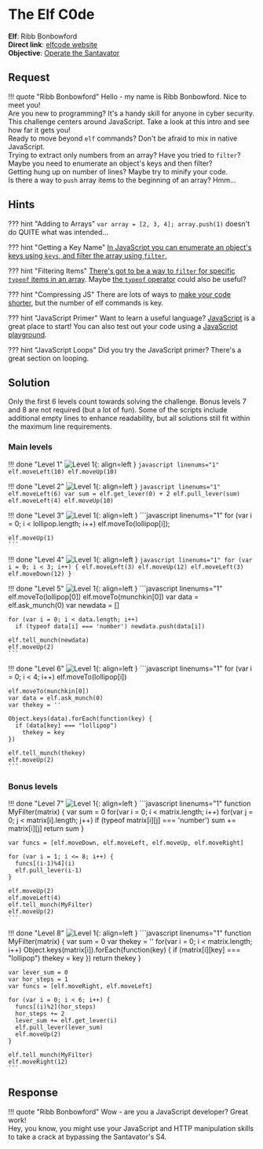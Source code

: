 # The Elf C0de

**Elf**: Ribb Bonbowford<br/>
**Direct link**: [elfcode website](https://elfcode.kringlecastle.com/?challenge=elfcode&id=51d07db3-42ed-476e-a175-2d331eb19031)<br/>
**Objective**: [Operate the Santavator](../objectives/o4.md)


## Request

!!! quote "Ribb Bonbowford"
    Hello - my name is Ribb Bonbowford. Nice to meet you!<br/>
    Are you new to programming? It's a handy skill for anyone in cyber security.<br/>
    This challenge centers around JavaScript. Take a look at this intro and see how far it gets you!<br/>
    Ready to move beyond `elf` commands? Don't be afraid to mix in native JavaScript.<br/>
    Trying to extract only numbers from an array? Have you tried to `filter`?<br/>
    Maybe you need to enumerate an object's keys and then filter?<br/>
    Getting hung up on number of lines? Maybe try to minify your code.<br/>
    Is there a way to `push` array items to the beginning of an array? Hmm...


## Hints

??? hint "Adding to Arrays"
    `var array = [2, 3, 4]; array.push(1)` doesn't do QUITE what was intended...

??? hint "Getting a Key Name"
    [In JavaScript you can enumerate an object's keys using `keys`, and filter the array using `filter`.](https://stackoverflow.com/questions/9907419/how-to-get-a-key-in-a-javascript-object-by-its-value)

??? hint "Filtering Items"
    [There's got to be a way to `filter` for specific `typeof` items in an array](https://developer.mozilla.org/en-US/docs/Web/JavaScript/Reference/Global_Objects/TypedArray/filter). Maybe [the `typeof` operator](https://developer.mozilla.org/en-US/docs/Web/JavaScript/Reference/Operators/typeof) could also be useful?

??? hint "Compressing JS"
    There are lots of ways to [make your code shorter](https://jscompress.com/), but the number of elf commands is key.

??? hint "JavaScript Primer"
    Want to learn a useful language? [JavaScript](https://jgthms.com/javascript-in-14-minutes/) is a great place to start! You can also test out your code using a [JavaScript playground](https://playcode.io/).

??? hint "JavaScript Loops"
    Did you try the JavaScript primer? There's a great section on looping.


## Solution

Only the first 6 levels count towards solving the challenge. Bonus levels 7 and 8 are not required (but a lot of fun). Some of the scripts include additional empty lines to enhance readability, but all solutions still fit within the maximum line requirements. 

### Main levels

!!! done "Level 1"
    ![Level 1](../img/hints/h4b/level_1_small.png){: align=left }
    ```javascript linenums="1"
    elf.moveLeft(10)
    elf.moveUp(10)
    ```

!!! done "Level 2"
    ![Level 1](../img/hints/h4b/level_2_small.png){: align=left }
    ```javascript linenums="1"
    elf.moveLeft(6)
    var sum = elf.get_lever(0) + 2
    elf.pull_lever(sum)
    elf.moveLeft(4)
    elf.moveUp(10)
    ```

!!! done "Level 3"
    ![Level 1](../img/hints/h4b/level_3_small.png){: align=left }
    ```javascript linenums="1"
    for (var i = 0; i < lollipop.length; i++)
      elf.moveTo(lollipop[i]);

    elf.moveUp(1)
    ```

!!! done "Level 4"
    ![Level 1](../img/hints/h4b/level_4_small.png){: align=left }
    ```javascript linenums="1"
    for (var i = 0; i < 3; i++) {
      elf.moveLeft(3)
      elf.moveUp(12)
      elf.moveLeft(3)
      elf.moveDown(12)
    }
    ```

!!! done "Level 5"
    ![Level 1](../img/hints/h4b/level_5_small.png){: align=left }
    ```javascript linenums="1"
    elf.moveTo(lollipop[0])
    elf.moveTo(munchkin[0])
    var data = elf.ask_munch(0)
    var newdata = []
    
    for (var i = 0; i < data.length; i++)
      if (typeof data[i] === 'number') newdata.push(data[i])

    elf.tell_munch(newdata)
    elf.moveUp(2)
    ```

!!! done "Level 6"
    ![Level 1](../img/hints/h4b/level_6_small.png){: align=left }
    ```javascript linenums="1"
    for (var i = 0; i < 4; i++)
      elf.moveTo(lollipop[i])

    elf.moveTo(munchkin[0])
    var data = elf.ask_munch(0)
    var thekey = ''

    Object.keys(data).forEach(function(key) {
      if (data[key] === "lollipop")
        thekey = key
    })

    elf.tell_munch(thekey)
    elf.moveUp(2)
    ```


### Bonus levels

!!! done "Level 7"
    ![Level 1](../img/hints/h4b/level_7_bonus_small.png){: align=left }
    ```javascript linenums="1"
    function MyFilter(matrix) {
      var sum = 0
      for(var i = 0; i < matrix.length; i++)
        for(var j = 0; j < matrix[i].length; j++)
          if (typeof matrix[i][j] === 'number') sum += matrix[i][j]
      return sum
    }

    var funcs = [elf.moveDown, elf.moveLeft, elf.moveUp, elf.moveRight]

    for (var i = 1; i <= 8; i++) {
      funcs[(i-1)%4](i)
      elf.pull_lever(i-1)
    }

    elf.moveUp(2)
    elf.moveLeft(4)
    elf.tell_munch(MyFilter) 
    elf.moveUp(2)
    ```

!!! done "Level 8"
    ![Level 1](../img/hints/h4b/level_8_bonus_small.png){: align=left }
    ```javascript linenums="1"
    function MyFilter(matrix) {
      var sum = 0
      var thekey = ''
      for(var i = 0; i < matrix.length; i++)
        Object.keys(matrix[i]).forEach(function(key) {
          if (matrix[i][key] === "lollipop") thekey = key
        })
      return thekey
    }

    var lever_sum = 0
    var hor_steps = 1
    var funcs = [elf.moveRight, elf.moveLeft]

    for (var i = 0; i < 6; i++) {
      funcs[(i)%2](hor_steps)
      hor_steps += 2
      lever_sum += elf.get_lever(i)
      elf.pull_lever(lever_sum)
      elf.moveUp(2)
    }

    elf.tell_munch(MyFilter)
    elf.moveRight(12)
    ```


## Response

!!! quote "Ribb Bonbowford"
    Wow - are you a JavaScript developer? Great work!<br/>
    Hey, you know, you might use your JavaScript and HTTP manipulation skills to take a crack at bypassing the Santavator's S4.

